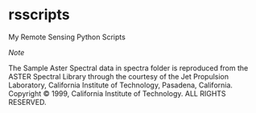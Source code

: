 rsscripts
=========

My Remote Sensing  Python Scripts

*Note*

The Sample Aster Spectral data in spectra folder is reproduced from the ASTER Spectral Library through 
the courtesy of the Jet Propulsion Laboratory, California Institute of Technology, Pasadena, California. 
Copyright © 1999, California Institute of Technology. ALL RIGHTS RESERVED.
